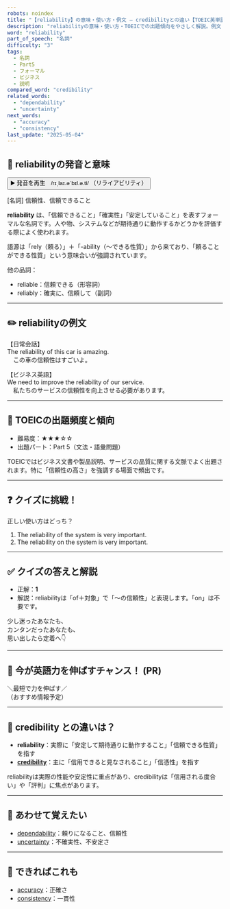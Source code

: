 ```yaml
---
robots: noindex
title: "【reliability】の意味・使い方・例文 ― credibilityとの違い【TOEIC英単語】"
description: "reliabilityの意味・使い方・TOEICでの出題傾向をやさしく解説。例文・クイズ付きでcredibilityとの違いもわかりやすく学べます。"
word: "reliability"
part_of_speech: "名詞"
difficulty: "3"
tags:
  - 名詞
  - Part5
  - フォーマル
  - ビジネス
  - 説明
compared_word: "credibility"
related_words:
  - "dependability"
  - "uncertainty"
next_words:
  - "accuracy"
  - "consistency"
last_update: "2025-05-04"
---
```


## 🔰 reliabilityの発音と意味

<button class="play-audio" onclick="playTTS('reliability')">
  <span class="play-audio-main">
    ▶️ 発音を再生　/rɪˌlaɪ.əˈbɪl.ə.ti/
  </span>
  <span class="play-audio-sub">
    （リライアビリティ）
  </span>
</button>

[名詞] 信頼性、信頼できること

**reliability** は、「信頼できること」「確実性」「安定していること」を表すフォーマルな名詞です。人や物、システムなどが期待通りに動作するかどうかを評価する際によく使われます。

語源は「rely（頼る）」＋「-ability（～できる性質）」から来ており、「頼ることができる性質」という意味合いが強調されています。

他の品詞：  
- reliable：信頼できる（形容詞）
- reliably：確実に、信頼して（副詞）

---

## ✏️ reliabilityの例文

【日常会話】  
The reliability of this car is amazing.  
　この車の信頼性はすごいよ。

【ビジネス英語】  
We need to improve the reliability of our service.  
　私たちのサービスの信頼性を向上させる必要があります。

---

## 🎯 TOEICの出題頻度と傾向

- 難易度：★★★☆☆
- 出題パート：Part 5（文法・語彙問題）

TOEICではビジネス文書や製品説明、サービスの品質に関する文脈でよく出題されます。特に「信頼性の高さ」を強調する場面で頻出です。

---

## ❓ クイズに挑戦！

正しい使い方はどっち？

1. The reliability of the system is very important.  
2. The reliability on the system is very important.

---

## ✅ クイズの答えと解説

- 正解：**1**
- 解説：reliabilityは「of＋対象」で「～の信頼性」と表現します。「on」は不要です。

少し迷ったあなたも、  
カンタンだったあなたも、  
思い出したら定着へ👇️

---

## 🚀 今が英語力を伸ばすチャンス！ (PR)

<div class="info-center">
＼最短で力を伸ばす／<br>  
（おすすめ情報予定）
</div>

---

## 🤔  credibility との違いは？

- **reliability**：実際に「安定して期待通りに動作すること」「信頼できる性質」を指す
- **[credibility](/word/credibility/)**：主に「信用できると見なされること」「信憑性」を指す

reliabilityは実際の性能や安定性に重点があり、credibilityは「信用される度合い」や「評判」に焦点があります。

---

## 🧩 あわせて覚えたい

- [dependability](/word/dependability/)：頼りになること、信頼性
- [uncertainty](/word/uncertainty/)：不確実性、不安定さ

---

## 📖 できればこれも

- [accuracy](/word/accuracy/)：正確さ
- [consistency](/word/consistency/)：一貫性

<!-- cvid: aid12_bid01 -->
